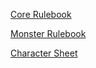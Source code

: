 [Core Rulebook](https://github.com/Vadskye/Rise/raw/master/core_book/Rise.pdf)

[Monster Rulebook](https://github.com/Vadskye/Rise/raw/master/monsters/Monsters.pdf)

[Character Sheet](https://github.com/Vadskye/Rise/raw/master/character_sheet.pdf)
